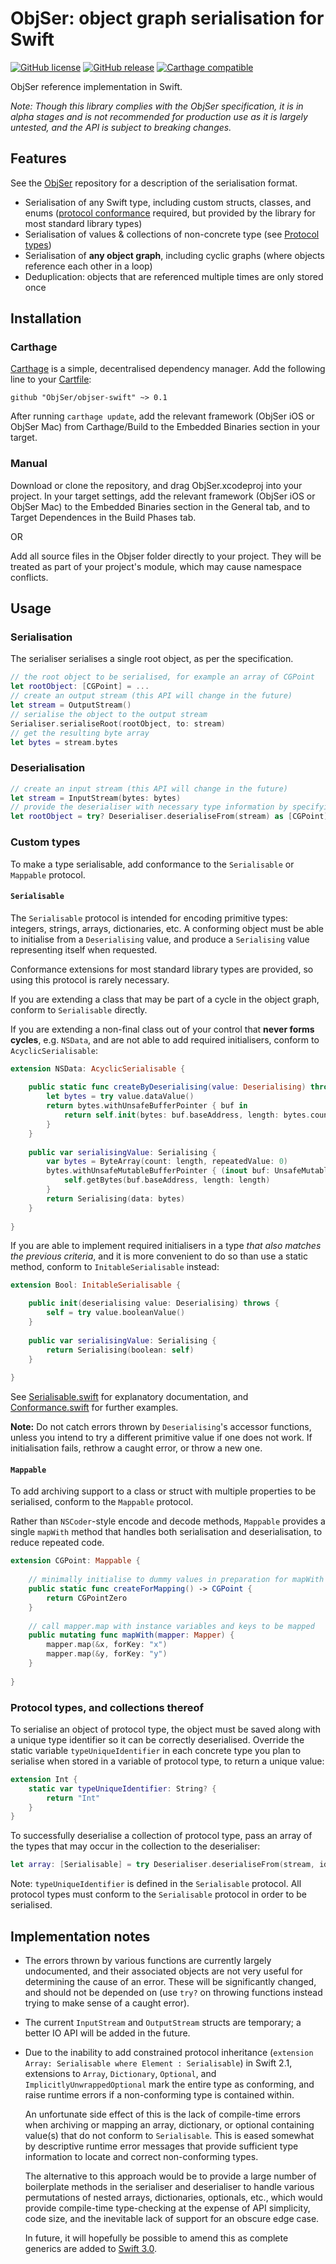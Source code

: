 # ObjSer: object graph serialisation for Swift

[![GitHub license](https://img.shields.io/github/license/ObjSer/objser-swift.svg)](https://github.com/ObjSer/objser-swift/blob/master/LICENSE)
[![GitHub release](https://img.shields.io/github/release/ObjSer/objser-swift.svg)](https://github.com/ObjSer/objser-swift/releases)
[![Carthage compatible](https://img.shields.io/badge/Carthage-compatible-4BC51D.svg?style=flat)](https://github.com/Carthage/Carthage)

ObjSer reference implementation in Swift.

*Note: Though this library complies with the ObjSer specification, it is in alpha stages and is not recommended for production use as it is largely untested, and the API is subject to breaking changes.*

## Features

See the [ObjSer](https://github.com/ObjSer/objser) repository for a description of the serialisation format.

- Serialisation of any Swift type, including custom structs, classes, and enums ([protocol conformance](#custom-types) required, but provided by the library for most standard library types)
- Serialisation of values & collections of non-concrete type (see [Protocol types](#protocol-types-and-collections-thereof))
- Serialisation of **any object graph**, including cyclic graphs (where objects reference each other in a loop)
- Deduplication: objects that are referenced multiple times are only stored once

## Installation

### Carthage

[Carthage](https://github.com/Carthage/Carthage) is a simple, decentralised dependency manager. Add the following line to your [Cartfile](https://github.com/Carthage/Carthage/blob/master/Documentation/Artifacts.md#cartfile):

```
github "ObjSer/objser-swift" ~> 0.1
```

After running `carthage update`, add the relevant framework (ObjSer iOS or ObjSer Mac) from Carthage/Build to the Embedded Binaries section in your target.

### Manual

Download or clone the repository, and drag ObjSer.xcodeproj into your project. In your target settings, add the relevant framework (ObjSer iOS or ObjSer Mac) to the Embedded Binaries section in the General tab, and to Target Dependences in the Build Phases tab.

OR

Add all source files in the Objser folder directly to your project. They will be treated as part of your project's module, which may cause namespace conflicts.

## Usage

### Serialisation

The serialiser serialises a single root object, as per the specification.

```swift
// the root object to be serialised, for example an array of CGPoint
let rootObject: [CGPoint] = ...
// create an output stream (this API will change in the future)
let stream = OutputStream()
// serialise the object to the output stream
Serialiser.serialiseRoot(rootObject, to: stream)
// get the resulting byte array
let bytes = stream.bytes
```

### Deserialisation

```swift
// create an input stream (this API will change in the future)
let stream = InputStream(bytes: bytes)
// provide the deserialiser with necessary type information by specifying the root object's type
let rootObject = try? Deserialiser.deserialiseFrom(stream) as [CGPoint]
```

### Custom types

To make a type serialisable, add conformance to the `Serialisable` or `Mappable` protocol.

#### `Serialisable`

The `Serialisable` protocol is intended for encoding primitive types: integers, strings, arrays, dictionaries, etc. A conforming object must be able to initialise from a `Deserialising` value, and produce a `Serialising` value representing itself when requested.

Conformance extensions for most standard library types are provided, so using this protocol is rarely necessary.

If you are extending a class that may be part of a cycle in the object graph, conform to `Serialisable` directly.

If you are extending a non-final class out of your control that **never forms cycles**, e.g. `NSData`, and are not able to add required initialisers, conform to `AcyclicSerialisable`:

```swift
extension NSData: AcyclicSerialisable {
	
	public static func createByDeserialising(value: Deserialising) throws -> Self {
		let bytes = try value.dataValue()
		return bytes.withUnsafeBufferPointer { buf in
			return self.init(bytes: buf.baseAddress, length: bytes.count)
		}
	}
	
	public var serialisingValue: Serialising {
		var bytes = ByteArray(count: length, repeatedValue: 0)
		bytes.withUnsafeMutableBufferPointer { (inout buf: UnsafeMutableBufferPointer<Byte>) in
			self.getBytes(buf.baseAddress, length: length)
		}
		return Serialising(data: bytes)
	}
	
}
```

If you are able to implement required initialisers in a type *that also matches the previous criteria*, and it is more convenient to do so than use a static method, conform to `InitableSerialisable` instead: 

```swift
extension Bool: InitableSerialisable {

	public init(deserialising value: Deserialising) throws {
		self = try value.booleanValue()
	}
	
	public var serialisingValue: Serialising {
		return Serialising(boolean: self)
	}
	
}
```

See [Serialisable.swift](ObjSer/Serialisable.swift) for explanatory documentation, and [Conformance.swift](ObjSer/Conformance.swift) for further examples.

**Note:** Do not catch errors thrown by `Deserialising`'s accessor functions, unless you intend to try a different primitive value if one does not work. If initialisation fails, rethrow a caught error, or throw a new one.

#### `Mappable`

To add archiving support to a class or struct with multiple properties to be serialised, conform to the `Mappable` protocol.

Rather than `NSCoder`-style encode and decode methods, `Mappable` provides a single `mapWith` method that handles both serialisation and deserialisation, to reduce repeated code.

```swift
extension CGPoint: Mappable {
	
	// minimally initialise to dummy values in preparation for mapWith
	public static func createForMapping() -> CGPoint {
		return CGPointZero
	}
	
	// call mapper.map with instance variables and keys to be mapped
	public mutating func mapWith(mapper: Mapper) {
		mapper.map(&x, forKey: "x")
		mapper.map(&y, forKey: "y")
	}
	
}
```

### Protocol types, and collections thereof

To serialise an object of protocol type, the object must be saved along with a unique type identifier so it can be correctly deserialised. Override the static variable `typeUniqueIdentifier` in each concrete type you plan to serialise when stored in a variable of protocol type, to return a unique value:

```swift
extension Int {
    static var typeUniqueIdentifier: String? {
        return "Int"
    }
}
```

To successfully deserialise a collection of protocol type, pass an array of the types that may occur in the collection to the deserialiser:

```swift
let array: [Serialisable] = try Deserialiser.deserialiseFrom(stream, identifiableTypes: [Int.self, Float.self])
```

Note: `typeUniqueIdentifier` is defined in the `Serialisable` protocol. All protocol types must conform to the `Serialisable` protocol in order to be serialised.

## Implementation notes

-	The errors thrown by various functions are currently largely undocumented, and their associated objects are not very useful for determining the cause of an error. These will be significantly changed, and should not be depended on (use `try?` on throwing functions instead trying to make sense of a caught error).

-	The current `InputStream` and `OutputStream` structs are temporary; a better IO API will be added in the future.

-	Due to the inability to add constrained protocol inheritance (`extension Array: Serialisable where Element : Serialisable`) in Swift 2.1, extensions to `Array`, `Dictionary`, `Optional`, and `ImplicitlyUnwrappedOptional` mark the entire type as conforming, and raise runtime errors if a non-conforming type is contained within.

	An unfortunate side effect of this is the lack of compile-time errors when archiving or mapping an array, dictionary, or optional containing value(s) that do not conform to `Serialisable`. This is eased somewhat by descriptive runtime error messages that provide sufficient type information to locate and correct non-conforming types.

	The alternative to this approach would be to provide a large number of boilerplate methods in the serialiser and deserialiser to handle various permutations of nested arrays, dictionaries, optionals, etc., which would provide compile-time type-checking at the expense of API simplicity, code size, and the inevitable lack of support for an obscure edge case.

	In future, it will hopefully be possible to amend this as complete generics are added to [Swift 3.0](https://github.com/apple/swift-evolution).

